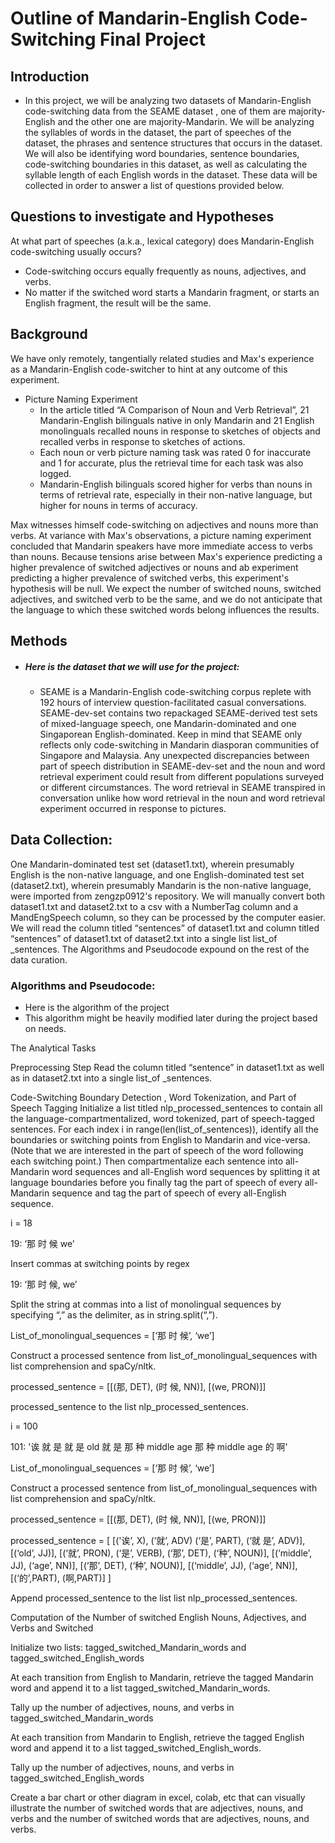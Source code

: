 
# Outline of Mandarin-English Code-Switching Final Project

## Introduction
- In this project, we will be analyzing two datasets of Mandarin-English code-switching data from the SEAME dataset , one of them are majority-English and the other one are majority-Mandarin. We will be analyzing the syllables of words in the dataset, the part of speeches of the dataset, the phrases and sentence structures that occurs in the dataset. We will also be identifying word boundaries, sentence boundaries, code-switching boundaries in this dataset, as well as calculating the syllable length of each English words in the dataset. These data will be collected in order to answer a list of questions provided below.

## Questions to investigate and Hypotheses

At what part of speeches (a.k.a., lexical category) does Mandarin-English code-switching usually occurs?
- Code-switching occurs equally frequently as nouns, adjectives, and verbs.
- No matter if the switched word starts a Mandarin fragment, or starts an English fragment, the result will be the same.

## Background


We have only remotely, tangentially related studies and Max's experience as a Mandarin-English code-switcher to hint at any outcome of this experiment.

- Picture Naming Experiment
	- In the article titled “A Comparison of Noun and Verb Retrieval”, 21 Mandarin-English bilinguals native in only Mandarin and 21 English monolinguals recalled nouns in response to sketches of objects and recalled verbs in response to sketches of actions. 
	- Each noun or verb picture naming task was rated 0 for inaccurate and 1 for accurate, plus the retrieval time for each task was also logged.
	- Mandarin-English bilinguals scored higher for verbs than nouns in terms of retrieval rate, especially in their non-native language, but higher 
	  for nouns  in terms of accuracy.
	  
Max witnesses himself code-switching on adjectives and nouns more than verbs. At variance with Max's observations, a picture naming experiment concluded that Mandarin speakers have more immediate access to verbs than nouns. Because tensions arise between Max's experience predicting a higher prevalence of switched adjectives or nouns and ab experiment predicting a higher prevalence of switched verbs, this experiment's hypothesis will be null. We expect the number of switched nouns, switched adjectives, and switched verb to be the same, and we do not anticipate that the language to which these switched words belong influences the results.


## Methods
- ##### Here is the dataset that we will use for the project:
	- SEAME is a Mandarin-English code-switching corpus replete with 192 hours of interview question-facilitated casual conversations. SEAME-dev-set contains two repackaged SEAME-derived test sets of mixed-language speech, one Mandarin-dominated and one Singaporean English-dominated. Keep in mind that SEAME only reflects only code-switching in Mandarin diasporan communities of Singapore and Malaysia. Any unexpected discrepancies between part of speech distribution in SEAME-dev-set and the noun and word retrieval experiment could result from different populations surveyed or different circumstances. The word retrieval in SEAME transpired in conversation unlike how word retrieval in the noun and word retrieval experiment occurred in response to pictures.

## Data Collection:

One Mandarin-dominated test set (dataset1.txt), wherein presumably English is the non-native language, and one English-dominated test set (dataset2.txt), wherein presumably Mandarin is the non-native language, were imported from zengzp0912's repository.
We will manually convert both dataset1.txt and dataset2.txt to a csv with a NumberTag column and a MandEngSpeech column, so they can be processed by the computer easier.
We will read the column titled “sentences” of dataset1.txt and column titled “sentences” of dataset1.txt of dataset2.txt into a single list list_of _sentences.
The Algorithms and Pseudocode expound on the rest of the data curation.

### Algorithms and Pseudocode:
- Here is the algorithm of the project
- This algorithm might be heavily modified later during the project based on needs.

The Analytical Tasks

Preprocessing Step
Read the column titled “sentence” in dataset1.txt as well as in dataset2.txt into a single list_of _sentences.

Code-Switching Boundary Detection , Word Tokenization, and Part of Speech Tagging
Initialize a list titled nlp_processed_sentences to contain all the language-compartmentalized, word tokenized, part of speech-tagged sentences. 
For each index i in range(len(list_of_sentences)), identify all the boundaries or switching points from English to Mandarin and vice-versa. (Note that we are interested in the part of speech of the word following each switching point.) Then compartmentalize each sentence into all-Mandarin word sequences and all-English word sequences by splitting it at language boundaries before you finally tag the part of speech of every all-Mandarin sequence and tag the part of speech of every all-English sequence.

i = 18

19: ‘那 时 候 we’

Insert commas at switching points by regex

19: ‘那 时 候, we’

Split the string at commas into a list of monolingual sequences by specifying “,” as the delimiter, as in  string.split(“,”).

List_of_monolingual_sequences = [‘那 时 候’, ‘we’]

Construct a processed sentence from list_of_monolingual_sequences with list comprehension and spaCy/nltk.

processed_sentence = [[(那, DET), (时 候, NN)], [(we, PRON)]]

processed_sentence to the list nlp_processed_sentences.

i = 100

101: '诶 就 是 就 是 old 就 是 那 种 middle age 那 种 middle age 的 啊'

List_of_monolingual_sequences = [‘那 时 候’, ‘we’]

Construct a processed sentence from list_of_monolingual_sequences with list comprehension and spaCy/nltk.

processed_sentence = [[(那, DET), (时 候, NN)], [(we, PRON)]]

processed_sentence = [ [('诶’, X), (‘就’, ADV) (‘是’, PART), (‘就 是’, ADV)], [(‘old’, JJ)], [(‘就’, PRON), (‘是’, VERB), (‘那’, DET), (‘种’, NOUN)], [(‘middle’, JJ),  (‘age’, NN)], [(‘那’, DET), (‘种’, NOUN)], [(‘middle’, JJ),  (‘age’, NN)], [(‘的’,PART), (啊,PART)] ]

Append processed_sentence to the list list nlp_processed_sentences.



Computation of the Number of switched English Nouns, Adjectives, and Verbs and Switched 

Initialize two lists: tagged_switched_Mandarin_words and tagged_switched_English_words

At each transition from English to Mandarin, retrieve the tagged Mandarin word and append it to a list tagged_switched_Mandarin_words.

Tally up the number of adjectives, nouns, and verbs in  tagged_switched_Mandarin_words

At each transition from Mandarin to English, retrieve the tagged English word and append it to a list tagged_switched_English_words.

Tally up the number of adjectives, nouns, and verbs in  tagged_switched_English_words

Create a bar chart or other diagram in excel, colab, etc that can visually illustrate the number of switched words that are adjectives, nouns, and verbs and the number of switched words that are adjectives, nouns, and verbs.
